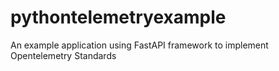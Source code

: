 # pythontelemetryexample
An example application using FastAPI framework to implement Opentelemetry Standards
